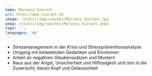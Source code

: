 ```yaml
---
name: Marzena Sierant
url: http://www.sierant.de
image: /static/img/coaches/Marzena_Sierant.jpg
webp: /static/img/coaches/Marzena_Sierant.webp
tags: '',
languages: 'de'
---
```


<ul><li>Stressmanagement in der Krise und Stresspräventionsanalyse</li><li>Umgang mit belastenden Gedanken und Emotionen</li><li>Arbeit an negativen Glaubenssätzen und Mustern</li><li>Raus aus der Angst, Unsicherheit und Hilflosigkeit und rein in die Zuversicht, klaren Kopf und Gelassenheit</li></ul>